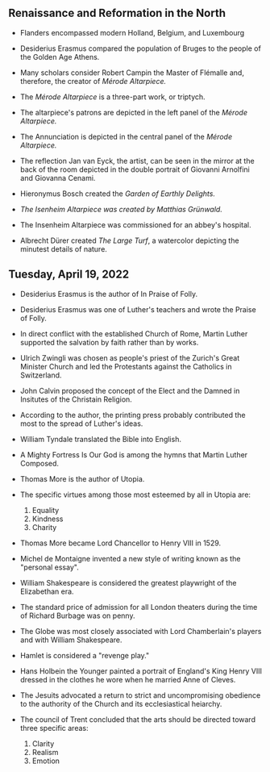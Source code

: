 ## Renaissance and Reformation in the North

* Flanders encompassed modern Holland, Belgium, and Luxembourg

* Desiderius Erasmus compared the population of Bruges to the people of the Golden Age Athens.

* Many scholars consider Robert Campin the Master of Flémalle and, therefore, the creator of *Mérode Altarpiece.*

* The *Mérode Altarpiece* is a three-part work, or triptych.

* The altarpiece's patrons are depicted in the left panel of the *Mérode Altarpiece.*

* The Annunciation is depicted in the central panel of the *Mérode Altarpiece.*

* The reflection Jan van Eyck, the artist, can be seen in the mirror at the back of the room depicted in the double portrait of Giovanni Arnolfini and Giovanna Cenami.

* Hieronymus Bosch created the *Garden of Earthly Delights.*

* *The Isenheim Altarpiece was created by Matthias Grünwald.*

* The Insenheim Altarpiece was commissioned for an abbey's hospital.

* Albrecht Dürer created *The Large Turf*, a watercolor depicting the minutest details of nature.

## Tuesday, April 19, 2022

* Desiderius Erasmus is the author of In Praise of Folly.

* Desiderius Erasmus was one of Luther's teachers and wrote the Praise of Folly.

* In direct conflict with the established Church of Rome, Martin Luther supported the salvation by faith rather than by works.

* Ulrich Zwingli was chosen as people's priest of the Zurich's Great Minister Church and led the Protestants against the Catholics in Switzerland.

* John Calvin proposed the concept of the Elect and the Damned in Insitutes of the Christain Religion.

* According to the author, the printing press probably contributed the most to the spread of Luther's ideas.

* William Tyndale translated the Bible into English.

* A Mighty Fortress Is Our God is among the hymns that Martin Luther Composed.

* Thomas More is the author of Utopia.

* The specific virtues among those most esteemed by all in Utopia are:
  1. Equality
  2. Kindness
  3. Charity

* Thomas More became Lord Chancellor to Henry VIII in 1529.

* Michel de Montaigne invented a new style of writing known as the "personal essay".

* William Shakespeare is considered the greatest playwright of the Elizabethan era.

* The standard price of admission for all London theaters during the time of Richard Burbage was on penny.

* The Globe was most closely associated with Lord Chamberlain's players and with William Shakespeare.

* Hamlet is considered a "revenge play."

* Hans Holbein the Younger painted a portrait of England's King Henry VIII dressed in the clothes he wore when he married Anne of Cleves.

* The Jesuits advocated a return to strict and uncompromising obedience to the authority of the Church and its ecclesiastical heiarchy.

* The council of Trent concluded that the arts should be directed toward three specific areas:
  1. Clarity
  2. Realism
  3. Emotion

